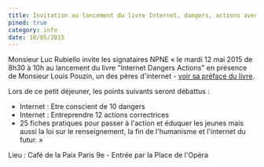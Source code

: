 ```yaml
---
title: Invitation au lancement du livre Internet, dangers, actions avec Louis Pouzin
pined: true
category: info
date: 10/05/2015
---
```


Monsieur Luc Rubiello invite les signataires NPNE « le mardi 12 mai 2015 de 8h30 à 10h au lancement du livre "Internet Dangers Actions" en présence de Monsieur Louis Pouzin, un des pères d'internet - [voir sa préface du livre](../files/PrefaceLouisPouzin.pdf).

Lors de ce petit déjeuner, les points suivants seront débattus :
- Internet : Etre conscient de 10 dangers
- Internet : Entreprendre 12 actions correctrices
- 25 fiches pratiques pour passer à l'action et éduquer les jeunes
mais aussi la loi sur le renseignement, la fin de l'humanisme et l'internet du futur. »

Lieu : Café de la Paix Paris 9e - Entrée par la Place de l'Opéra
